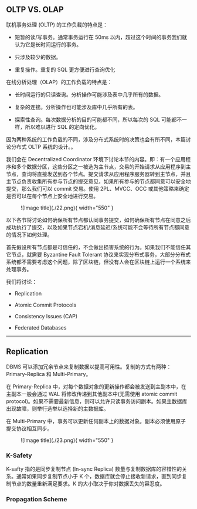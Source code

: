 

## **OLTP VS. OLAP**

联机事务处理 (OLTP) 的工作负载的特点是：

- 短暂的读/写事务。通常事务运行在 50ms 以内，超过这个时间的事务我们就认为它是长时间运行的事务。

- 只涉及较少的数据。

- 重复操作。重复的 SQL 更方便进行查询优化

在线分析处理（OLAP）的工作负载的特点是：

- 长时间运行的只读查询。分析操作可能涉及表中几乎所有的数据。

- 复杂的连接。分析操作也可能涉及库中几乎所有的表。

- 探索性查询。每次数据分析的目的可能都不同，所以每次的 SQL 可能都不一样，所以难以进行 SQL 的定向优化。

因为两种系统的工作负载的不同，涉及分布式系统时的决策也会有所不同，本篇讨论分布式 OLTP 系统的设计。。

我们会在 Decentralized Coordinator 环境下讨论本节的内容。即：有一个应用程序和多个数据分区，这些分区之一被选为主节点，交易的开始请求从应用程序到主节点，查询将直接发送到各个节点。提交请求从应用程序服务器转到主节点，并且主节点负责收集所有参与节点的提交意见，如果所有参与的节点都同意可以安全地提交，那么我们可以 commit 交易。使用 2PL、MVCC、OCC 或其他策略来确定是否可以在每个节点上安全地进行交易。

<figure markdown="span">
    ![Image title](./22.png){ width="550" }
</figure>

以下各节将讨论如何确保所有节点都认同事务提交，如何确保所有节点在同意之后成功执行了提交，以及如果节点宕机/消息延迟/系统可能不会等待所有节点都同意的情况下如何处理。

首先假设所有节点都是可信任的，不会做出损害系统的行为。如果我们不能信任其它节点，就需要 Byzantine Fault Tolerant 协议来实现分布式事务，大部分分布式系统都不需要考虑这个问题，除了区块链，但没有人会在区块链上运行一个系统来处理事务。

我们将讨论：

- Replication

- Atomic Commit Protocols

- Consistency Issues (CAP)

- Federated Databases

<hr>

## **Replication**

DBMS 可以添加冗余节点来复制数据以提高可用性。复制的方式有两种：Primary-Replica 和 Multi-Primary。

在 Primary-Replica 中，对每个数据对象的更新操作都会被发送到主副本中，在主副本一般会通过 WAL 将修改传递到其他副本中(无需使用 atomic commit protocol)。如果不需要最新信息，则可以允许只读事务访问副本。如果主数据库出现故障，则举行选举以选择新的主数据库。

在 Multi-Primary 中，事务可以更新任何副本上的数据对象。副本必须使用原子提交协议相互同步。

<figure markdown="span">
    ![Image title](./23.png){ width="550" }
</figure>

### **K-Safety**

K-safty 指的是同步复制节点 (In-sync Replica) 数量与复制数据库的容错性的关系。通常如果同步复制节点小于 K 个，数据库就会停止接收新请求，直到同步复制节点的数量重新满足要求。K 的大小取决于你对数据丢失的容忍度。

### **Propagation Scheme**
